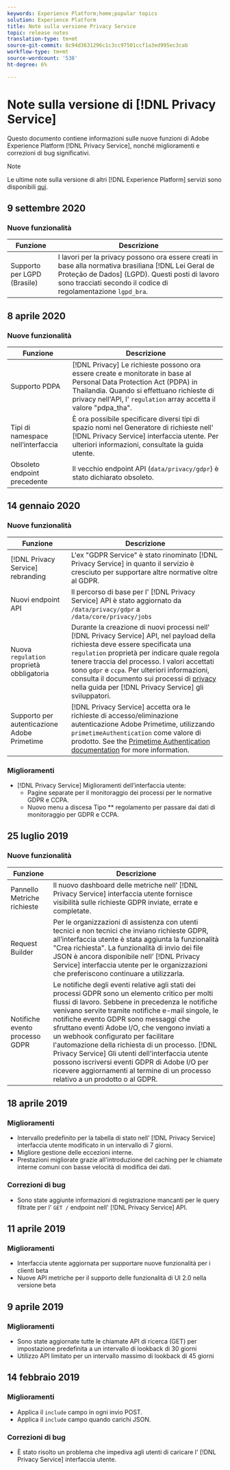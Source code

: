 ```yaml
---
keywords: Experience Platform;home;popular topics
solution: Experience Platform
title: Note sulla versione Privacy Service
topic: release notes
translation-type: tm+mt
source-git-commit: 8c94d3631296c1c3cc97501ccf1a3ed995ec3cab
workflow-type: tm+mt
source-wordcount: '538'
ht-degree: 6%

---
```



# Note sulla versione di [!DNL Privacy Service]

Questo documento contiene informazioni sulle nuove funzioni di Adobe Experience Platform [!DNL Privacy Service], nonché miglioramenti e correzioni di bug significativi.

>[!NOTE]
>
>Le ultime note sulla versione di altri [!DNL Experience Platform] servizi sono disponibili [qui](../release-notes/latest/latest.md).

## 9 settembre 2020

### Nuove funzionalità

| Funzione | Descrizione |
| --- | --- |
| Supporto per LGPD (Brasile) | I lavori per la privacy possono ora essere creati in base alla normativa brasiliana [!DNL Lei Geral de Proteção de Dados] (LGPD). Questi posti di lavoro sono tracciati secondo il codice di regolamentazione `lgpd_bra`. |

## 8 aprile 2020

### Nuove funzionalità

| Funzione | Descrizione |
| --- | --- |
| Supporto PDPA | [!DNL Privacy] Le richieste possono ora essere create e monitorate in base al Personal Data Protection Act (PDPA) in Thailandia. Quando si effettuano richieste di privacy nell&#39;API, l&#39; `regulation` array accetta il valore &quot;pdpa_tha&quot;. |
| Tipi di namespace nell’interfaccia | È ora possibile specificare diversi tipi di spazio nomi nel Generatore di richieste nell&#39; [!DNL Privacy Service] interfaccia utente. Per ulteriori informazioni, consultate la guida [](ui/user-guide.md) utente. |
| Obsoleto endpoint precedente | Il vecchio endpoint API (`data/privacy/gdpr`) è stato dichiarato obsoleto. |

## 14 gennaio 2020

### Nuove funzionalità

| Funzione | Descrizione |
| --- | --- |
| [!DNL Privacy Service] rebranding | L&#39;ex &quot;GDPR Service&quot; è stato rinominato [!DNL Privacy Service] in quanto il servizio è cresciuto per supportare altre normative oltre al GDPR. |
| Nuovi endpoint API | Il percorso di base per l&#39; [!DNL Privacy Service] API è stato aggiornato da `/data/privacy/gdpr` a `/data/core/privacy/jobs` |
| Nuova `regulation` proprietà obbligatoria | Durante la creazione di nuovi processi nell&#39; [!DNL Privacy Service] API, nel payload della richiesta deve essere specificata una `regulation` proprietà per indicare quale regola tenere traccia del processo. I valori accettati sono `gdpr` e `ccpa`. Per ulteriori informazioni, consulta il documento sui processi di [privacy](api/privacy-jobs.md) nella guida per [!DNL Privacy Service] gli sviluppatori. |
| Supporto per  autenticazione Adobe Primetime | [!DNL Privacy Service] accetta ora le richieste di accesso/eliminazione  autenticazione Adobe Primetime, utilizzando `primetimeAuthentication` come valore di prodotto. See the [Primetime Authentication documentation](http://tve.helpdocsonline.com/how-to-make-a-privacy-request) for more information. |

### Miglioramenti

* [!DNL Privacy Service] Miglioramenti dell’interfaccia utente:
   * Pagine separate per il monitoraggio dei processi per le normative GDPR e CCPA.
   * Nuovo menu a discesa Tipo ** regolamento per passare dai dati di monitoraggio per GDPR e CCPA.

## 25 luglio 2019

### Nuove funzionalità

| Funzione | Descrizione |
| --- | --- |
| Pannello Metriche richieste | Il nuovo dashboard delle metriche nell’ [!DNL Privacy Service] interfaccia utente fornisce visibilità sulle richieste GDPR inviate, errate e completate. |
| Request Builder | Per le organizzazioni di assistenza con utenti tecnici e non tecnici che inviano richieste GDPR, all’interfaccia utente è stata aggiunta la funzionalità &quot;Crea richiesta&quot;. La funzionalità di invio dei file JSON è ancora disponibile nell’ [!DNL Privacy Service] interfaccia utente per le organizzazioni che preferiscono continuare a utilizzarla. |
| Notifiche evento processo GDPR | Le notifiche degli eventi relative agli stati dei processi GDPR sono un elemento critico per molti flussi di lavoro. Sebbene in precedenza le notifiche venivano servite tramite notifiche e-mail singole, le notifiche evento GDPR sono messaggi che sfruttano  eventi Adobe I/O, che vengono inviati a un webhook configurato per facilitare l&#39;automazione della richiesta di un processo. [!DNL Privacy Service] Gli utenti dell&#39;interfaccia utente possono iscriversi  eventi GDPR di Adobe I/O per ricevere aggiornamenti al termine di un processo relativo a un prodotto o al GDPR. |

## 18 aprile 2019

### Miglioramenti

* Intervallo predefinito per la tabella di stato nell’ [!DNL Privacy Service] interfaccia utente modificato in un intervallo di 7 giorni.
* Migliore gestione delle eccezioni interne.
* Prestazioni migliorate grazie all&#39;introduzione del caching per le chiamate interne comuni con basse velocità di modifica dei dati.

### Correzioni di bug

* Sono state aggiunte informazioni di registrazione mancanti per le query filtrate per l&#39; `GET /` endpoint nell&#39; [!DNL Privacy Service] API.

## 11 aprile 2019

### Miglioramenti

* Interfaccia utente aggiornata per supportare nuove funzionalità per i clienti beta
* Nuove API metriche per il supporto delle funzionalità di UI 2.0 nella versione beta

## 9 aprile 2019

### Miglioramenti

* Sono state aggiornate tutte le chiamate API di ricerca (GET) per impostazione predefinita a un intervallo di lookback di 30 giorni
* Utilizzo API limitato per un intervallo massimo di lookback di 45 giorni

## 14 febbraio 2019

### Miglioramenti

* Applica il `include` campo in ogni invio POST.
* Applica il `include` campo quando carichi JSON.

### Correzioni di bug

* È stato risolto un problema che impediva agli utenti di caricare l&#39; [!DNL Privacy Service] interfaccia utente.